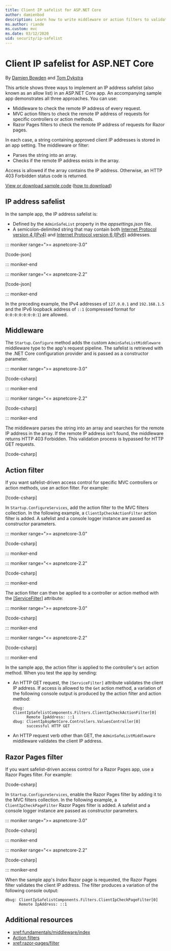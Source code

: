 ```yaml
---
title: Client IP safelist for ASP.NET Core
author: damienbod
description: Learn how to write middleware or action filters to validate remote IP addresses against a list of approved IP addresses.
ms.author: riande
ms.custom: mvc
ms.date: 03/12/2020
uid: security/ip-safelist
---
```

# Client IP safelist for ASP.NET Core

By [Damien Bowden](https://twitter.com/damien_bod) and [Tom Dykstra](https://github.com/tdykstra)
 
This article shows three ways to implement an IP address safelist (also known as an allow list) in an ASP.NET Core app. An accompanying sample app demonstrates all three approaches. You can use:

* Middleware to check the remote IP address of every request.
* MVC action filters to check the remote IP address of requests for specific controllers or action methods.
* Razor Pages filters to check the remote IP address of requests for Razor pages.

In each case, a string containing approved client IP addresses is stored in an app setting. The middleware or filter:

* Parses the string into an array. 
* Checks if the remote IP address exists in the array.

Access is allowed if the array contains the IP address. Otherwise, an HTTP 403 Forbidden status code is returned.

[View or download sample code](https://github.com/dotnet/AspNetCore.Docs/tree/master/aspnetcore/security/ip-safelist/samples) ([how to download](xref:index#how-to-download-a-sample))

## IP address safelist

In the sample app, the IP address safelist is:

* Defined by the `AdminSafeList` property in the *appsettings.json* file.
* A semicolon-delimited string that may contain both [Internet Protocol version 4 (IPv4)](https://wikipedia.org/wiki/IPv4) and [Internet Protocol version 6 (IPv6)](https://wikipedia.org/wiki/IPv6) addresses.

::: moniker range=">= aspnetcore-3.0"

[!code-json[](ip-safelist/samples/3.x/ClientIpAspNetCore/appsettings.json?highlight=2)]

::: moniker-end

::: moniker range="<= aspnetcore-2.2"

[!code-json[](ip-safelist/samples/2.x/ClientIpAspNetCore/appsettings.json?highlight=2)]

::: moniker-end

In the preceding example, the IPv4 addresses of `127.0.0.1` and `192.168.1.5` and the IPv6 loopback address of `::1` (compressed format for `0:0:0:0:0:0:0:1`) are allowed.

## Middleware

The `Startup.Configure` method adds the custom `AdminSafeListMiddleware` middleware type to the app's request pipeline. The safelist is retrieved with the .NET Core configuration provider and is passed as a constructor parameter.

::: moniker range=">= aspnetcore-3.0"

[!code-csharp[](ip-safelist/samples/3.x/ClientIpAspNetCore/Startup.cs?name=snippet_ConfigureAddMiddleware)]

::: moniker-end

::: moniker range="<= aspnetcore-2.2"

[!code-csharp[](ip-safelist/samples/2.x/ClientIpAspNetCore/Startup.cs?name=snippet_ConfigureAddMiddleware)]

::: moniker-end

The middleware parses the string into an array and searches for the remote IP address in the array. If the remote IP address isn't found, the middleware returns HTTP 403 Forbidden. This validation process is bypassed for HTTP GET requests.

[!code-csharp[](ip-safelist/samples/Shared/ClientIpSafelistComponents/Middlewares/AdminSafeListMiddleware.cs?name=snippet_ClassOnly)]

## Action filter

If you want safelist-driven access control for specific MVC controllers or action methods, use an action filter. For example:

[!code-csharp[](ip-safelist/samples/Shared/ClientIpSafelistComponents/Filters/ClientIpCheckActionFilter.cs?name=snippet_ClassOnly)]

In `Startup.ConfigureServices`, add the action filter to the MVC filters collection. In the following example, a `ClientIpCheckActionFilter` action filter is added. A safelist and a console logger instance are passed as constructor parameters.

::: moniker range=">= aspnetcore-3.0"

[!code-csharp[](ip-safelist/samples/3.x/ClientIpAspNetCore/Startup.cs?name=snippet_ConfigureServicesActionFilter)]

::: moniker-end

::: moniker range="<= aspnetcore-2.2"

[!code-csharp[](ip-safelist/samples/2.x/ClientIpAspNetCore/Startup.cs?name=snippet_ConfigureServicesActionFilter)]

::: moniker-end

The action filter can then be applied to a controller or action method with the [[ServiceFilter]](xref:Microsoft.AspNetCore.Mvc.ServiceFilterAttribute) attribute:

::: moniker range=">= aspnetcore-3.0"

[!code-csharp[](ip-safelist/samples/3.x/ClientIpAspNetCore/Controllers/ValuesController.cs?name=snippet_ActionFilter&highlight=1)]

::: moniker-end

::: moniker range="<= aspnetcore-2.2"

[!code-csharp[](ip-safelist/samples/2.x/ClientIpAspNetCore/Controllers/ValuesController.cs?name=snippet_ActionFilter&highlight=1)]

::: moniker-end

In the sample app, the action filter is applied to the controller's `Get` action method. When you test the app by sending:

* An HTTP GET request, the `[ServiceFilter]` attribute validates the client IP address. If access is allowed to the `Get` action method, a variation of the following console output is produced by the action filter and action method:

    ```
    dbug: ClientIpSafelistComponents.Filters.ClientIpCheckActionFilter[0]
          Remote IpAddress: ::1
    dbug: ClientIpAspNetCore.Controllers.ValuesController[0]
          successful HTTP GET    
    ```

* An HTTP request verb other than GET, the `AdminSafeListMiddleware` middleware validates the client IP address.

## Razor Pages filter

If you want safelist-driven access control for a Razor Pages app, use a Razor Pages filter. For example:

[!code-csharp[](ip-safelist/samples/Shared/ClientIpSafelistComponents/Filters/ClientIpCheckPageFilter.cs?name=snippet_ClassOnly)]

In `Startup.ConfigureServices`, enable the Razor Pages filter by adding it to the MVC filters collection. In the following example, a `ClientIpCheckPageFilter` Razor Pages filter is added. A safelist and a console logger instance are passed as constructor parameters.

::: moniker range=">= aspnetcore-3.0"

[!code-csharp[](ip-safelist/samples/3.x/ClientIpAspNetCore/Startup.cs?name=snippet_ConfigureServicesPageFilter)]

::: moniker-end

::: moniker range="<= aspnetcore-2.2"

[!code-csharp[](ip-safelist/samples/2.x/ClientIpAspNetCore/Startup.cs?name=snippet_ConfigureServicesPageFilter)]

::: moniker-end

When the sample app's *Index* Razor page is requested, the Razor Pages filter validates the client IP address. The filter produces a variation of the following console output:

```
dbug: ClientIpSafelistComponents.Filters.ClientIpCheckPageFilter[0]
      Remote IpAddress: ::1
```

## Additional resources

* <xref:fundamentals/middleware/index>
* [Action filters](xref:mvc/controllers/filters#action-filters)
* <xref:razor-pages/filter>
